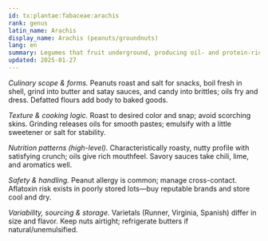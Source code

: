 ```yaml
---
id: tx:plantae:fabaceae:arachis
rank: genus
latin_name: Arachis
display_name: Arachis (peanuts/groundnuts)
lang: en
summary: Legumes that fruit underground, producing oil- and protein-rich seeds; used roasted, boiled, ground into peanut butter, sauces, brittle, and pressed oils.
updated: 2025-01-27
---
```


_Culinary scope & forms._ Peanuts roast and salt for snacks, boil fresh in shell, grind into butter and satay sauces, and candy into brittles; oils fry and dress. Defatted flours add body to baked goods.

_Texture & cooking logic._ Roast to desired color and snap; avoid scorching skins. Grinding releases oils for smooth pastes; emulsify with a little sweetener or salt for stability.

_Nutrition patterns (high-level)._ Characteristically roasty, nutty profile with satisfying crunch; oils give rich mouthfeel. Savory sauces take chili, lime, and aromatics well.

_Safety & handling._ Peanut allergy is common; manage cross-contact. Aflatoxin risk exists in poorly stored lots—buy reputable brands and store cool and dry.

_Variability, sourcing & storage._ Varietals (Runner, Virginia, Spanish) differ in size and flavor. Keep nuts airtight; refrigerate butters if natural/unemulsified.
